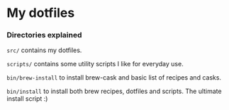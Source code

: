 # My dotfiles

### Directories explained

`src/` contains my dotfiles.

`scripts/` contains some utility scripts I like for everyday use.

`bin/brew-install` to install brew-cask and basic list of recipes and casks.

`bin/install` to install both brew recipes, dotfiles and scripts. The ultimate install script :)
